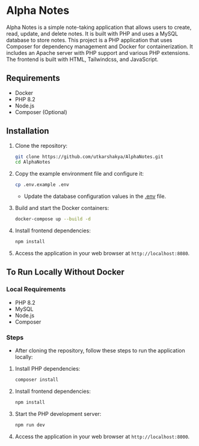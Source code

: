 # Alpha Notes

Alpha Notes is a simple note-taking application that allows users to create, read, update, and delete notes. It is built with PHP and uses a MySQL database to store notes. This project is a PHP application that uses Composer for dependency management and Docker for containerization. It includes an Apache server with PHP support and various PHP extensions. The frontend is built with HTML, Tailwindcss, and JavaScript.

## Requirements

- Docker
- PHP 8.2
- Node.js
- Composer (Optional)

## Installation

1. Clone the repository:

    ```sh
    git clone https://github.com/utkarshakya/AlphaNotes.git
    cd AlphaNotes
    ```

2. Copy the example environment file and configure it:

    ```sh
    cp .env.example .env
    ```

   - Update the database configuration values in the [.env](.env) file.

3. Build and start the Docker containers:

    ```sh
    docker-compose up --build -d
    ```

4. Install frontend dependencies:

    ```sh
    npm install
    ```

5. Access the application in your web browser at `http://localhost:8080`.

## To Run Locally Without Docker

### Local Requirements

- PHP 8.2
- MySQL
- Node.js
- Composer

### Steps

- After cloning the repository, follow these steps to run the application locally:

1. Install PHP dependencies:

    ```sh
    composer install
    ```

2. Install frontend dependencies:

    ```sh
    npm install
    ```

3. Start the PHP development server:

    ```sh
    npm run dev
    ```

4. Access the application in your web browser at `http://localhost:8000`.
